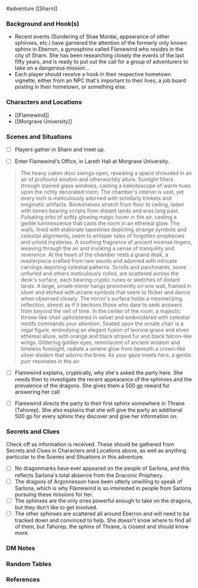  #adventure [[Sharn]]

### Background and Hook(s)

* Recent events (Sundering of Shae Mordai, appearance of other sphinxes, etc.) have garnered the attention of the formerly only known sphinx in Eberron, a gynosphinx called Flamewind who resides in the city of Sharn. She has been researching closely the events of the last fifty years, and is ready to put out the call for a group of adventurers to take on a dangerous mission...
* Each player should receive a hook in their respective hometown vignette, either from an NPC that's important to their lives, a job board posting in their hometown, or something else.

### Characters and Locations

* [[Flamewind]]
* [[Morgrave University]]

### Scenes and Situations

 - [ ]  Players gather in Sharn and meet up.

 - [ ]  Enter Flamewind's Office, in Lareth Hall at Morgrave University.
>The heavy oaken door swings open, revealing a space shrouded in an air of profound wisdom and otherworldly allure. Sunlight filters through stained glass windows, casting a kaleidoscope of warm hues upon the richly decorated room. The chamber's interior is vast, yet every inch is meticulously adorned with scholarly trinkets and enigmatic artifacts.
>Bookshelves stretch from floor to ceiling, laden with tomes bearing scripts from distant lands and eras long past. Pulsating orbs of softly glowing magic hover in the air, casting a gentle luminescence that casts the room in an ethereal glow.
>The walls, lined with elaborate tapestries depicting strange symbols and celestial alignments, seem to whisper tales of forgotten prophecies and untold mysteries. A soothing fragrance of ancient incense lingers, weaving through the air and invoking a sense of tranquility and reverence.
>At the heart of the chamber rests a grand desk, a masterpiece crafted from rare woods and adorned with intricate carvings depicting celestial patterns. Scrolls and parchments, some unfurled and others meticulously rolled, are scattered across the desk's surface, each bearing cryptic runes or sketches of distant lands.
>A large, ornate mirror hangs prominently on one wall, framed in silver and etched with arcane symbols that seem to flicker and dance when observed closely. The mirror's surface holds a mesmerizing reflection, almost as if it beckons those who dare to seek answers from beyond the veil of time.
>In the center of the room, a majestic throne-like chair upholstered in velvet and embroidered with celestial motifs commands your attention. Seated upon the ornate chair is a regal figure, embodying an elegant fusion of leonine grace and elven ethereal allure, with orange and black striped fur and black falcon-like wings. Glittering golden eyes, reminiscent of ancient wisdom and timeless foresight, radiate a serene glow from beneath a crown-like silver diadem that adorns the brow.
>As your gaze meets hers, a gentle purr resonates in the air.

 - [ ]  Flamewind explains, cryptically, why she's asked the party here. She needs then to investigate the recent appearance of the sphinxes and the prevalence of the dragons. She gives them a 500 gp reward for answering her call

 - [ ]  Flamewind directs the party to their first sphinx somewhere in Thrane (Tahorep). She also explains that she will give the party an additional 500 gp for every sphinx they discover and give her information on.

### Secrets and Clues
Check off as information is received. These should be gathered from Secrets and Clues in Characters and Locations above, as well as anything particular to the Scenes and Situations in this adventure.

 - [ ]  No dragonmarks have ever appeared on the people of Sarlona, and this reflects Sarlona's total absence from the Draconic Prophecy.
 - [ ]  The dragons of Argonnesson have been utterly unwilling to speak of Sarlona, which is why Flamewind is so interested in people from Sarlona pursuing these missions for her.
 - [ ]  The sphinxes are the only ones powerful enough to take on the dragons, but they don't like to get involved.
 - [ ]  The other sphinxes are scattered all around Eberron and will need to be tracked down and convinced to help. She doesn't know where to find all of them, but Tahorep, the sphinx of Thrane, is closest and should know more.

### DM Notes



### Random Tables



### References
